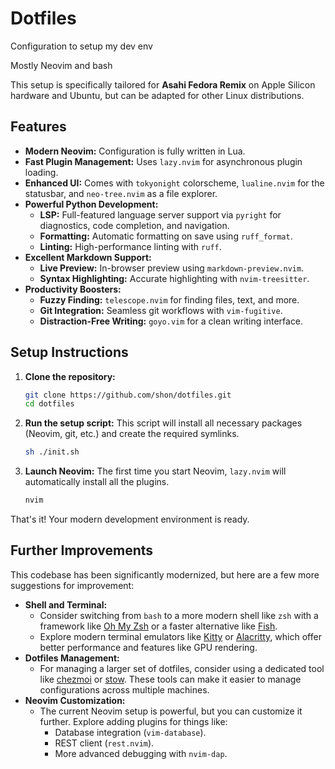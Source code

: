 # Dotfiles

Configuration to setup my dev env

Mostly Neovim and bash

This setup is specifically tailored for **Asahi Fedora Remix** on Apple Silicon hardware and Ubuntu, but can be adapted for other Linux distributions.

## Features

*   **Modern Neovim:** Configuration is fully written in Lua.
*   **Fast Plugin Management:** Uses `lazy.nvim` for asynchronous plugin loading.
*   **Enhanced UI:** Comes with `tokyonight` colorscheme, `lualine.nvim` for the statusbar, and `neo-tree.nvim` as a file explorer.
*   **Powerful Python Development:**
    *   **LSP:** Full-featured language server support via `pyright` for diagnostics, code completion, and navigation.
    *   **Formatting:** Automatic formatting on save using `ruff_format`.
    *   **Linting:** High-performance linting with `ruff`.
*   **Excellent Markdown Support:**
    *   **Live Preview:** In-browser preview using `markdown-preview.nvim`.
    *   **Syntax Highlighting:** Accurate highlighting with `nvim-treesitter`.
*   **Productivity Boosters:**
    *   **Fuzzy Finding:** `telescope.nvim` for finding files, text, and more.
    *   **Git Integration:** Seamless git workflows with `vim-fugitive`.
    *   **Distraction-Free Writing:** `goyo.vim` for a clean writing interface.

## Setup Instructions

1.  **Clone the repository:**
    ```bash
    git clone https://github.com/shon/dotfiles.git
    cd dotfiles
    ```

2.  **Run the setup script:**
    This script will install all necessary packages (Neovim, git, etc.) and create the required symlinks.
    ```bash
    sh ./init.sh
    ```

3.  **Launch Neovim:**
    The first time you start Neovim, `lazy.nvim` will automatically install all the plugins.
    ```bash
    nvim
    ```

That's it! Your modern development environment is ready.

## Further Improvements

This codebase has been significantly modernized, but here are a few more suggestions for improvement:

*   **Shell and Terminal:**
    *   Consider switching from `bash` to a more modern shell like `zsh` with a framework like [Oh My Zsh](https://ohmyz.sh/) or a faster alternative like [Fish](https://fishshell.com/).
    *   Explore modern terminal emulators like [Kitty](https://sw.kovidgoyal.net/kitty/) or [Alacritty](https://alacritty.org/), which offer better performance and features like GPU rendering.
*   **Dotfiles Management:**
    *   For managing a larger set of dotfiles, consider using a dedicated tool like [chezmoi](https://www.chezmoi.io/) or [stow](https://www.gnu.org/software/stow/). These tools can make it easier to manage configurations across multiple machines.
*   **Neovim Customization:**
    *   The current Neovim setup is powerful, but you can customize it further. Explore adding plugins for things like:
        *   Database integration (`vim-database`).
        *   REST client (`rest.nvim`).
        *   More advanced debugging with `nvim-dap`.
